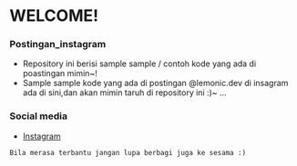 # WELCOME!
### Postingan_instagram
* Repository ini berisi sample sample / contoh kode yang ada di poastingan mimin~!
* Sample sample kode yang ada di postingan @lemonic.dev di insagram ada di sini,dan akan mimin taruh di repository ini :)~ ...

### Social media
* [Instagram](https://www.instagram.com/lemonic.dev_/)

```
Bila merasa terbantu jangan lupa berbagi juga ke sesama :)
```
